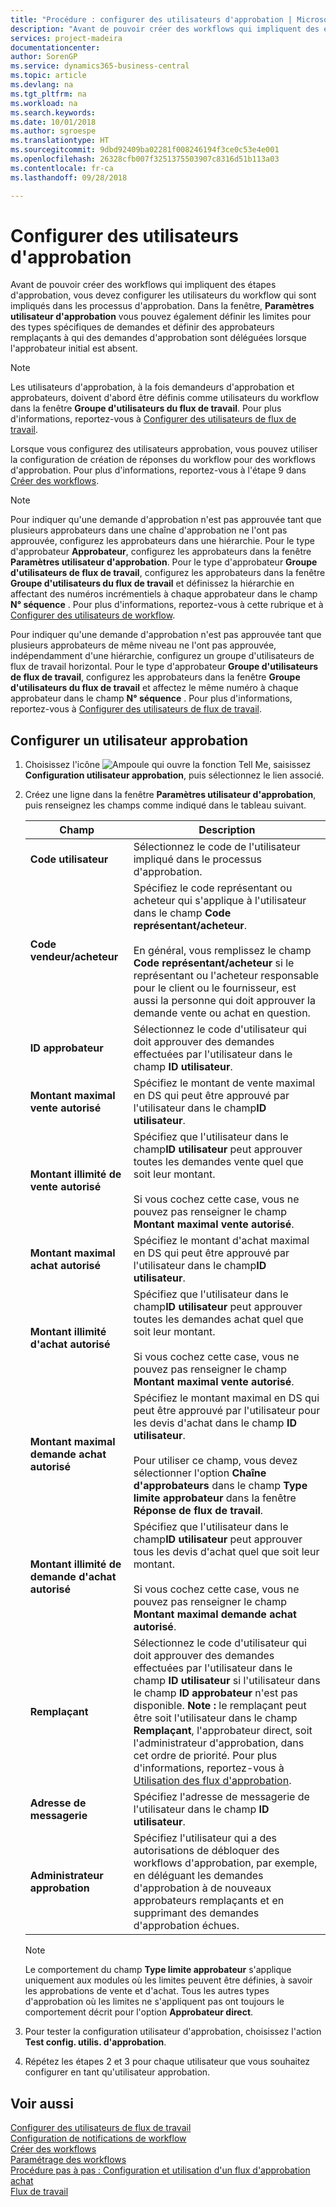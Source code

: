```yaml
---
title: "Procédure : configurer des utilisateurs d'approbation | Microsoft Docs"
description: "Avant de pouvoir créer des workflows qui impliquent des étapes d'approbation, vous devez configurer les utilisateurs du workflow qui sont impliqués dans les processus d'approbation. Dans la fenêtre, Paramètres utilisateur d'approbation vous pouvez également définir les limites pour des types spécifiques de demandes et définir des approbateurs remplaçants à qui des demandes d'approbation sont déléguées lorsque l'approbateur initial est absent."
services: project-madeira
documentationcenter: 
author: SorenGP
ms.service: dynamics365-business-central
ms.topic: article
ms.devlang: na
ms.tgt_pltfrm: na
ms.workload: na
ms.search.keywords: 
ms.date: 10/01/2018
ms.author: sgroespe
ms.translationtype: HT
ms.sourcegitcommit: 9dbd92409ba02281f008246194f3ce0c53e4e001
ms.openlocfilehash: 26328cfb007f3251375503907c8316d51b113a03
ms.contentlocale: fr-ca
ms.lasthandoff: 09/28/2018

---
```

# <a name="set-up-approval-users"></a>Configurer des utilisateurs d'approbation
Avant de pouvoir créer des workflows qui impliquent des étapes d'approbation, vous devez configurer les utilisateurs du workflow qui sont impliqués dans les processus d'approbation. Dans la fenêtre, **Paramètres utilisateur d'approbation** vous pouvez également définir les limites pour des types spécifiques de demandes et définir des approbateurs remplaçants à qui des demandes d'approbation sont déléguées lorsque l'approbateur initial est absent.  

> [!NOTE]  
>  Les utilisateurs d'approbation, à la fois demandeurs d'approbation et approbateurs, doivent d'abord être définis comme utilisateurs du workflow dans la fenêtre **Groupe d'utilisateurs du flux de travail**. Pour plus d'informations, reportez-vous à [Configurer des utilisateurs de flux de travail](across-how-to-set-up-workflow-users.md).  

 Lorsque vous configurez des utilisateurs approbation, vous pouvez utiliser la configuration de création de réponses du workflow pour des workflows d'approbation. Pour plus d'informations, reportez-vous à l'étape 9 dans [Créer des workflows](across-how-to-create-workflows.md).  

> [!NOTE]  
>  Pour indiquer qu'une demande d'approbation n'est pas approuvée tant que plusieurs approbateurs dans une chaîne d'approbation ne l'ont pas approuvée, configurez les approbateurs dans une hiérarchie. Pour le type d'approbateur **Approbateur**, configurez les approbateurs dans la fenêtre **Paramètres utilisateur d'approbation**. Pour le type d'approbateur **Groupe d'utilisateurs de flux de travail**, configurez les approbateurs dans la fenêtre **Groupe d'utilisateurs du flux de travail** et définissez la hiérarchie en affectant des numéros incrémentiels à chaque approbateur dans le champ **N° séquence** . Pour plus d'informations, reportez-vous à cette rubrique et à [Configurer des utilisateurs de workflow](across-how-to-set-up-workflow-users.md).  
>   
>  Pour indiquer qu'une demande d'approbation n'est pas approuvée tant que plusieurs approbateurs de même niveau ne l'ont pas approuvée, indépendamment d'une hiérarchie, configurez un groupe d'utilisateurs de flux de travail horizontal. Pour le type d'approbateur **Groupe d'utilisateurs de flux de travail**, configurez les approbateurs dans la fenêtre **Groupe d'utilisateurs du flux de travail** et affectez le même numéro à chaque approbateur dans le champ **N° séquence** . Pour plus d'informations, reportez-vous à [Configurer des utilisateurs de flux de travail](across-how-to-set-up-workflow-users.md).  

## <a name="to-set-up-an-approval-user"></a>Configurer un utilisateur approbation  
1. Choisissez l'icône ![Ampoule qui ouvre la fonction Tell Me](media/ui-search/search_small.png "Dites-moi ce que vous voulez faire"), saisissez **Configuration utilisateur approbation**, puis sélectionnez le lien associé.  
2. Créez une ligne dans la fenêtre **Paramètres utilisateur d'approbation**, puis renseignez les champs comme indiqué dans le tableau suivant.  

    |Champ|Description|  
    |---------------------------------|---------------------------------------|  
    |**Code utilisateur**|Sélectionnez le code de l'utilisateur impliqué dans le processus d'approbation.|  
    |**Code vendeur/acheteur**|Spécifiez le code représentant ou acheteur qui s'applique à l'utilisateur dans le champ **Code représentant/acheteur**.<br /><br /> En général, vous remplissez le champ **Code représentant/acheteur** si le représentant ou l'acheteur responsable pour le client ou le fournisseur, est aussi la personne qui doit approuver la demande vente ou achat en question.|  
    |**ID approbateur**|Sélectionnez le code d'utilisateur qui doit approuver des demandes effectuées par l'utilisateur dans le champ **ID utilisateur**.|  
    |**Montant maximal vente autorisé**|Spécifiez le montant de vente maximal en DS qui peut être approuvé par l'utilisateur dans le champ**ID utilisateur**.|  
    |**Montant illimité de vente autorisé**|Spécifiez que l'utilisateur dans le champ**ID utilisateur** peut approuver toutes les demandes vente quel que soit leur montant.<br /><br /> Si vous cochez cette case, vous ne pouvez pas renseigner le champ **Montant maximal vente autorisé**.|  
    |**Montant maximal achat autorisé**|Spécifiez le montant d'achat maximal en DS qui peut être approuvé par l'utilisateur dans le champ**ID utilisateur**.|  
    |**Montant illimité d'achat autorisé**|Spécifiez que l'utilisateur dans le champ**ID utilisateur** peut approuver toutes les demandes achat quel que soit leur montant.<br /><br /> Si vous cochez cette case, vous ne pouvez pas renseigner le champ **Montant maximal vente autorisé**.|  
    |**Montant maximal demande achat autorisé**|Spécifiez le montant maximal en DS qui peut être approuvé par l'utilisateur pour les devis d'achat dans le champ **ID utilisateur**.<br /><br /> Pour utiliser ce champ, vous devez sélectionner l'option **Chaîne d'approbateurs** dans le champ **Type limite approbateur** dans la fenêtre **Réponse de flux de travail**.|  
    |**Montant illimité de demande d'achat autorisé**|Spécifiez que l'utilisateur dans le champ**ID utilisateur** peut approuver tous les devis d'achat quel que soit leur montant.<br /><br /> Si vous cochez cette case, vous ne pouvez pas renseigner le champ **Montant maximal demande achat autorisé**.|  
    |**Remplaçant**|Sélectionnez le code d'utilisateur qui doit approuver des demandes effectuées par l'utilisateur dans le champ **ID utilisateur** si l'utilisateur dans le champ **ID approbateur** n'est pas disponible. **Note :** le remplaçant peut être soit l'utilisateur dans le champ **Remplaçant**, l'approbateur direct, soit l'administrateur d'approbation, dans cet ordre de priorité. Pour plus d'informations, reportez-vous à [Utilisation des flux d'approbation](across-how-use-approval-workflows.md).|  
    |**Adresse de messagerie**|Spécifiez l'adresse de messagerie de l'utilisateur dans le champ **ID utilisateur**.|  
    |**Administrateur approbation**|Spécifiez l'utilisateur qui a des autorisations de débloquer des workflows d'approbation, par exemple, en déléguant les demandes d'approbation à de nouveaux approbateurs remplaçants et en supprimant des demandes d'approbation échues.|  

    > [!NOTE]  
    >  Le comportement du champ **Type limite approbateur** s'applique uniquement aux modules où les limites peuvent être définies, à savoir les approbations de vente et d'achat. Tous les autres types d'approbation où les limites ne s'appliquent pas ont toujours le comportement décrit pour l'option **Approbateur direct**.  

3. Pour tester la configuration utilisateur d'approbation, choisissez l'action **Test config. utilis. d'approbation**.  
4. Répétez les étapes 2 et 3 pour chaque utilisateur que vous souhaitez configurer en tant qu'utilisateur approbation.  

## <a name="see-also"></a>Voir aussi  
[Configurer des utilisateurs de flux de travail](across-how-to-set-up-workflow-users.md)   
[Configuration de notifications de workflow](across-setting-up-workflow-notifications.md)   
[Créer des workflows](across-how-to-create-workflows.md)   
[Paramétrage des workflows](across-set-up-workflows.md)   
[Procédure pas à pas : Configuration et utilisation d'un flux d'approbation achat](walkthrough-setting-up-and-using-a-purchase-approval-workflow.md)   
[Flux de travail](across-workflow.md)   

